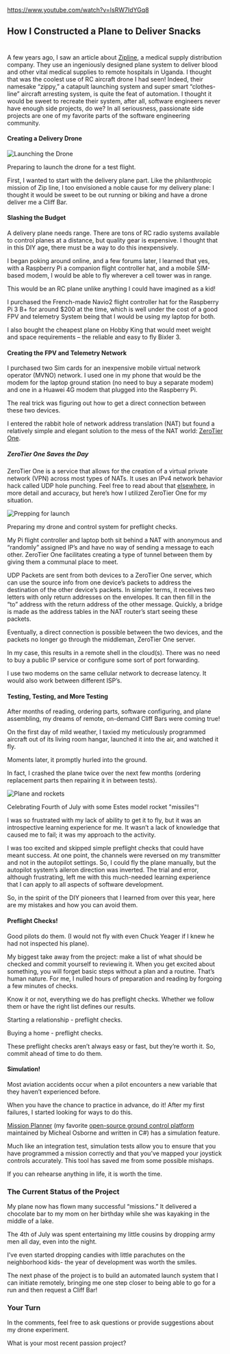 

https://www.youtube.com/watch?v=IsRW7IdYGq8

## How I Constructed a Plane to Deliver Snacks
#
A few years ago, I saw an article about [Zipline](https://flyzipline.com/), a medical supply distribution company. They use an ingeniously designed plane system to deliver blood and other vital medical supplies to remote hospitals in Uganda. I thought that was the coolest use of RC aircraft drone I had seen! Indeed, their namesake “zippy,” a catapult launching system and super smart “clothes-line” aircraft arresting system, is quite the feat of automation. I thought it would be sweet to recreate their system, after all, software engineers never have enough side projects, do we? In all seriousness, passionate side projects are one of my favorite parts of the software engineering community.

#### Creating a Delivery Drone

![Launching the Drone](https://intellitect.com/wp-content/uploads/2020/09/Austen-Drone.jpg "VPNs Cliff Bars and a Delivery Drone")

Preparing to launch the drone for a test flight.

First, I wanted to start with the delivery plane part. Like the philanthropic mission of Zip line, I too envisioned a noble cause for my delivery plane: I thought it would be sweet to be out running or biking and have a drone deliver me a Cliff Bar.

#### Slashing the Budget

A delivery plane needs range. There are tons of RC radio systems available to control planes at a distance, but quality gear is expensive. I thought that in this DIY age, there must be a way to do this inexpensively.

I began poking around online, and a few forums later, I learned that yes, with a Raspberry Pi a companion flight controller hat, and a mobile SIM-based modem, I would be able to fly wherever a cell tower was in range.

This would be an RC plane unlike anything I could have imagined as a kid!

I purchased the French-made Navio2 flight controller hat for the Raspberry Pi 3 B+ for around $200 at the time, which is well under the cost of a good FPV and telemetry System being that I would be using my laptop for both.

I also bought the cheapest plane on Hobby King that would meet weight and space requirements – the reliable and easy to fly Bixler 3.

#### Creating the FPV and Telemetry Network

I purchased two Sim cards for an inexpensive mobile virtual network operator (MVNO) network. I used one in my phone that would be the modem for the laptop ground station (no need to buy a separate modem) and one in a Huawei 4G modem that plugged into the Raspberry Pi.

The real trick was figuring out how to get a direct connection between these two devices.

I entered the rabbit hole of network address translation (NAT) but found a relatively simple and elegant solution to the mess of the NAT world: [ZeroTier One](https://github.com/zerotier/ZeroTierOne).

##### ZeroTier One Saves the Day

ZeroTier One is a service that allows for the creation of a virtual private network (VPN) across most types of NATs. It uses an IPv4 network behavior hack called UDP hole punching. Feel free to read about that [elsewhere](https://www.zerotier.com/2014/08/25/the-state-of-nat-traversal/), in more detail and accuracy, but here’s how I utilized ZeroTier One for my situation.

![Prepping for launch](https://intellitect.com/wp-content/uploads/2020/09/Controls-1-1024x827.jpg "VPNs Cliff Bars and a Delivery Drone")

Preparing my drone and control system for preflight checks.

My Pi flight controller and laptop both sit behind a NAT with anonymous and “randomly” assigned IP’s and have no way of sending a message to each other. ZeroTier One facilitates creating a type of tunnel between them by giving them a communal place to meet.

UDP Packets are sent from both devices to a ZeroTier One server, which can use the source info from one device’s packets to address the destination of the other device’s packets. In simpler terms, it receives two letters with only return addresses on the envelopes. It can then fill in the “to” address with the return address of the other message. Quickly, a bridge is made as the address tables in the NAT router’s start seeing these packets.

Eventually, a direct connection is possible between the two devices, and the packets no longer go through the middleman, ZeroTier One server.

In my case, this results in a remote shell in the cloud(s). There was no need to buy a public IP service or configure some sort of port forwarding.

I use two modems on the same cellular network to decrease latency. It would also work between different ISP’s.

#### Testing, Testing, and More Testing

After months of reading, ordering parts, software configuring, and plane assembling, my dreams of remote, on-demand Cliff Bars were coming true!

On the first day of mild weather, I taxied my meticulously programmed aircraft out of its living room hangar, launched it into the air, and watched it fly.

Moments later, it promptly hurled into the ground.

In fact, I crashed the plane twice over the next few months (ordering replacement parts then repairing it in between tests).

![Plane and rockets](https://intellitect.com/wp-content/uploads/2020/09/Drone-Flying-1024x576.jpg "VPNs Cliff Bars and a Delivery Drone")

Celebrating Fourth of July with some Estes model rocket "missiles"!

I was so frustrated with my lack of ability to get it to fly, but it was an introspective learning experience for me. It wasn’t a lack of knowledge that caused me to fail; it was my approach to the activity.

I was too excited and skipped simple preflight checks that could have meant success. At one point, the channels were reversed on my transmitter and not in the autopilot settings. So, I could fly the plane manually, but the autopilot system’s aileron direction was inverted. The trial and error, although frustrating, left me with this much-needed learning experience that I can apply to all aspects of software development.

So, in the spirit of the DIY pioneers that I learned from over this year, here are my mistakes and how you can avoid them.

#### Preflight Checks!

Good pilots do them. (I would not fly with even Chuck Yeager if I knew he had not inspected his plane).

My biggest take away from the project: make a list of what should be checked and commit yourself to reviewing it. When you get excited about something, you will forget basic steps without a plan and a routine. That’s human nature. For me, I nulled hours of preparation and reading by forgoing a few minutes of checks.

Know it or not, everything we do has preflight checks. Whether we follow them or have the right list defines our results.

Starting a relationship - preflight checks.

Buying a home - preflight checks.

These preflight checks aren’t always easy or fast, but they’re worth it. So, commit ahead of time to do them.

#### Simulation!

Most aviation accidents occur when a pilot encounters a new variable that they haven’t experienced before.

When you have the chance to practice in advance, do it! After my first failures, I started looking for ways to do this.

[Mission Planner](https://ardupilot.org/planner/docs/mission-planner-overview.html) (my favorite [open-source ground control platform](https://github.com/ArduPilot/MissionPlanner) maintained by Micheal Osborne and written in C#) has a simulation feature.

Much like an integration test, simulation tests allow you to ensure that you have programmed a mission correctly and that you’ve mapped your joystick controls accurately. This tool has saved me from some possible mishaps.

If you can rehearse anything in life, it is worth the time.

### The Current Status of the Project

My plane now has flown many successful “missions.” It delivered a chocolate bar to my mom on her birthday while she was kayaking in the middle of a lake.

The 4th of July was spent entertaining my little cousins by dropping army men all day, even into the night.

I’ve even started dropping candies with little parachutes on the neighborhood kids- the year of development was worth the smiles.

The next phase of the project is to build an automated launch system that I can initiate remotely, bringing me one step closer to being able to go for a run and then request a Cliff Bar!

### Your Turn

In the comments, feel free to ask questions or provide suggestions about my drone experiment.

What is your most recent passion project?
